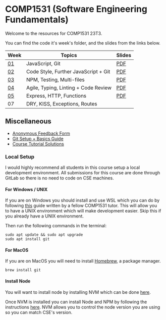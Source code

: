 # COMP1531 (Software Engineering Fundamentals)

Welcome to the resources for COMP1531 23T3.

You can find the code it's week's folder, and the slides from the links below.

| Week            | Topics                               | Slides                                      |
| --------------- | ------------------------------------ | ------------------------------------------- |
| [01](./week01/) | JavaScript, Git                      | [PDF](./week01/COMP1531%20-%20Week%201.pdf) |
| [02](./week02/) | Code Style, Further JavaScript + Git | [PDF](./week02/COMP1531%20-%20Week%202.pdf) |
| [03](./week03/) | NPM, Testing, Multi-files            | [PDF](./week03/COMP1531%20-%20Week%203.pdf) |
| [04](./week04/) | Agile, Typing, Linting + Code Review | [PDF](./week04/COMP1531%20-%20Week%204.pdf) |
| [05](./week05/) | Express, HTTP, Functions             | [PDF](./week05/Week%205%20COMP1531.pdf)     |
| 07              | DRY, KISS, Exceptions, Routes        |

## Miscellaneous

- [Anonymous Feedback Form](https://forms.gle/BytrFSG3vMzU73HW9)
- [Git Setup + Basics Guide](https://gist.github.com/jeremyle56/f3b664f0491d6ec0d9a03ab34780b876)
- [Course Tutorial Solutions](https://nw-syd-gitlab.cseunsw.tech/COMP1531/23T3/tutorials/-/tree/master)

### Local Setup

I would highly recommend all students in this course setup a local development environment. All submissions for this course are done through GitLab so there is no need to code on CSE machines.

#### For Windows / UNIX

If you are on Windows you should install and use WSL which you can do by following [this](https://github.com/WilliamHuynh5/unsw-cse-home-computing-wsl2) guide written by a fellow COMP1531 tutor. This will allow you to have a UNIX environment which will make development easier. Skip this if you already have a UNIX environment.

Then run the following commands in the terminal:

```shell
sudo apt update && sudo apt upgrade
sudo apt install git
```

#### For MacOS

If you are on MacOS you will need to install [Homebrew](https://brew.sh/), a package manager.

```shell
brew install git
```

#### Install Node

You will want to install node by installing NVM which can be done [here](https://github.com/nvm-sh/nvm#installing-and-updating).

Once NVM is installed you can install Node and NPM by following the instructions [here](https://github.com/nvm-sh/nvm#installing-and-updating). NVM allows you to control the node version you are using so you can match CSE's version.
